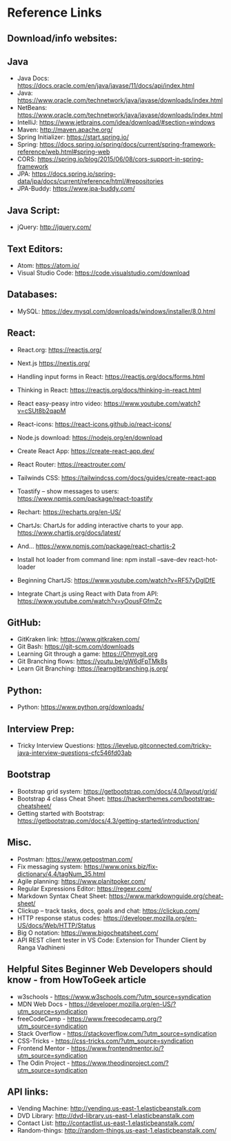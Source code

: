 # Reference Links
## Download/info websites: 
## Java
- Java Docs: https://docs.oracle.com/en/java/javase/11/docs/api/index.html 
- Java: https://www.oracle.com/technetwork/java/javase/downloads/index.html
- NetBeans: https://www.oracle.com/technetwork/java/javase/downloads/index.html
- IntelliJ: https://www.jetbrains.com/idea/download/#section=windows
- Maven: http://maven.apache.org/
- Spring Initializer:  https://start.spring.io/ 
- Spring: https://docs.spring.io/spring/docs/current/spring-framework-reference/web.html#spring-web
- CORS: https://spring.io/blog/2015/06/08/cors-support-in-spring-framework
- JPA: https://docs.spring.io/spring-data/jpa/docs/current/reference/html/#repositories 
- JPA-Buddy: https://www.jpa-buddy.com/ 

## Java Script:
- jQuery: http://jquery.com/

## Text Editors:
- Atom: https://atom.io/
- Visual Studio Code: https://code.visualstudio.com/download

## Databases:
- MySQL: https://dev.mysql.com/downloads/windows/installer/8.0.html 

## React: 
- React.org: https://reactjs.org/
- Next.js https://nextjs.org/
- Handling input forms in React: https://reactjs.org/docs/forms.html 
- Thinking in React: https://reactjs.org/docs/thinking-in-react.html  
- React easy-peasy intro video: https://www.youtube.com/watch?v=cSUt8b2qapM
- React-icons: https://react-icons.github.io/react-icons/ 
- Node.js download: https://nodejs.org/en/download 
- Create React App: https://create-react-app.dev/ 
- React Router: https://reactrouter.com/ 
- Tailwinds CSS: https://tailwindcss.com/docs/guides/create-react-app 
- Toastify – show messages to users: https://www.npmjs.com/package/react-toastify   
- Rechart:  https://recharts.org/en-US/ 
- ChartJs: ChartJs for adding interactive charts to your app. https://www.chartjs.org/docs/latest/ 

- And... https://www.npmjs.com/package/react-chartjs-2 
- Install hot loader from command line: npm install –save-dev react-hot-loader
- Beginning ChartJS: https://www.youtube.com/watch?v=RF57yDglDfE
- Integrate Chart.js using React with Data from API: https://www.youtube.com/watch?v=yOousFGfmZc 
		
## GitHub:
- GitKraken link: https://www.gitkraken.com/ 
- Git Bash: https://git-scm.com/downloads 
- Learning Git through a game:  https://Ohmygit.org 
- Git Branching flows: https://youtu.be/gW6dFpTMk8s 
- Learn Git Branching: https://learngitbranching.js.org/

## Python:
- Python: https://www.python.org/downloads/ 

## Interview Prep:
- Tricky Interview Questions: https://levelup.gitconnected.com/tricky-java-interview-questions-cfc546fd03ab

## Bootstrap
- Bootstrap grid system: https://getbootstrap.com/docs/4.0/layout/grid/
- Bootstrap 4 class Cheat Sheet: https://hackerthemes.com/bootstrap-cheatsheet/
- Getting started with Bootstrap: https://getbootstrap.com/docs/4.3/getting-started/introduction/ 

## Misc. 
- Postman: https://www.getpostman.com/
- Fix messaging system: https://www.onixs.biz/fix-dictionary/4.4/tagNum_35.html
- Agile planning: https://www.planitpoker.com/  
- Regular Expressions Editor: https://regexr.com/
- Markdown Syntax Cheat Sheet: https://www.markdownguide.org/cheat-sheet/
- Clickup – track tasks, docs, goals and chat: https://clickup.com/ 
- HTTP response status codes: https://developer.mozilla.org/en-US/docs/Web/HTTP/Status 
- Big O notation: https://www.bigocheatsheet.com/ 
- API REST client tester in VS Code:  Extension for Thunder Client by Ranga Vadhineni

## Helpful Sites Beginner Web Developers should know - from HowToGeek article
- w3schools - https://www.w3schools.com/?utm_source=syndication
- MDN Web Docs - https://developer.mozilla.org/en-US/?utm_source=syndication
- freeCodeCamp - https://www.freecodecamp.org/?utm_source=syndication
- Stack Overflow - https://stackoverflow.com/?utm_source=syndication
- CSS-Tricks - https://css-tricks.com/?utm_source=syndication
- Frontend Mentor - https://www.frontendmentor.io/?utm_source=syndication
- The Odin Project - https://www.theodinproject.com/?utm_source=syndication


## API links:
- Vending Machine: http://vending.us-east-1.elasticbeanstalk.com
- DVD Library: http://dvd-library.us-east-1.elasticbeanstalk.com
- Contact List: http://contactlist.us-east-1.elasticbeanstalk.com/
- Random-things: http://random-things.us-east-1.elasticbeanstalk.com/



